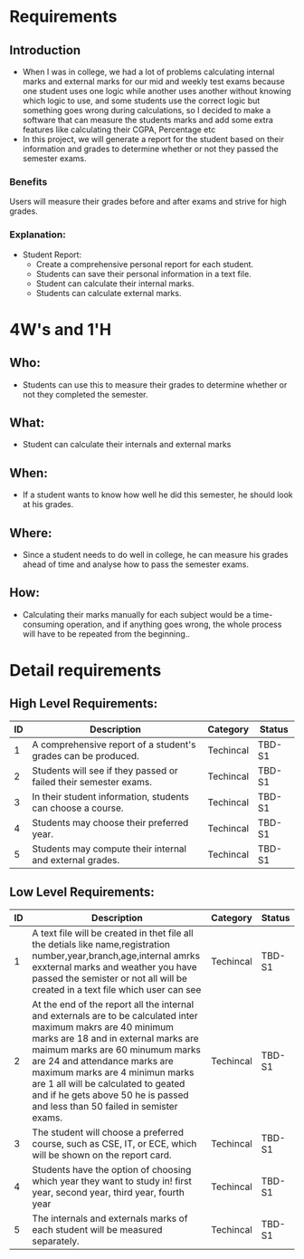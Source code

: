 # Requirements
## Introduction
 * When I was in college, we had a lot of problems calculating internal marks and external marks for our mid and weekly test exams because one student uses one logic while another uses another without knowing which logic to use, and some students use the correct logic but something goes wrong during calculations, so I decided to make a software that can measure the students marks and add some extra features like calculating their CGPA, Percentage etc
 * In this project, we will generate a report for the student based on their information and grades to determine whether or not they passed the semester exams.

### Benefits
Users will measure their grades before and after exams and strive for high grades.
  

### Explanation:
* Student Report:
    * Create a comprehensive personal report for each student.
    * Students can save their personal information in a text file.
    * Student can calculate their internal marks.
    * Students can calculate external marks.


# 4W&#39;s and 1&#39;H

## Who:
* Students can use this to measure their grades to determine whether or not they completed the semester.

## What:
* Student can calculate their internals and external marks

## When:
* If a student wants to know how well he did this semester, he should look at his grades.

## Where:
* Since a student needs to do well in college, he can measure his grades ahead of time and analyse how to pass the semester exams.

## How:
* Calculating their marks manually for each subject would be a time-consuming operation, and if anything goes wrong, the whole process will have to be repeated from the beginning..

# Detail requirements
## High Level Requirements: 
| ID | Description | Category | Status | 
| ----- | ----- | ------- | ---------|
| 1 | A comprehensive report of a student's grades can be produced. | Techincal | TBD-S1 | 
| 2 | Students will see if they passed or failed their semester exams.| Techincal | TBD-S1 |
| 3 | In their student information, students can choose a course. | Techincal | TBD-S1 |
| 4 | Students may choose their preferred year. | Techincal | TBD-S1 |
| 5 | Students may compute their internal and external grades. | Techincal | TBD-S1 |


## Low Level Requirements: 
| ID | Description | Category | Status | 
| ----- | ----- | ------- | ---------|
| 1 | A text file will be created in thet file all the detials like name,registration number,year,branch,age,internal amrks exxternal marks and weather you have passed the semister or not all will be created in a text file which user can see  | Techincal | TBD-S1 | 
| 2 | At the end of the report all the internal and externals are to be calculated inter maximum makrs are 40 minimum marks are 18 and in external marks are maimum marks are 60 minumum marks are 24 and attendance marks are maximum marks are 4 minimun marks are 1 all will be calculated to geated and if he gets above 50 he is passed and less than 50 failed in semister exams.| Techincal | TBD-S1 |
| 3 | The student will choose a preferred course, such as CSE, IT, or ECE, which will be shown on the report card. | Techincal | TBD-S1 |
| 4 | Students have the option of choosing which year they want to study in! first year, second year, third year, fourth year | Techincal | TBD-S1 |
| 5 | The internals and externals marks of each student will be measured separately. | Techincal | TBD-S1 |
